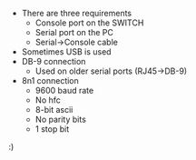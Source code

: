 - There are three requirements
	- Console port on the SWITCH
	- Serial port on the PC
	- Serial->Console cable
- Sometimes USB is used
- DB-9 connection
	- Used on older serial ports (RJ45->DB-9)
- 8n1 connection
	- 9600 baud rate
	- No hfc
	- 8-bit ascii
	- No parity bits
	- 1 stop bit

:)